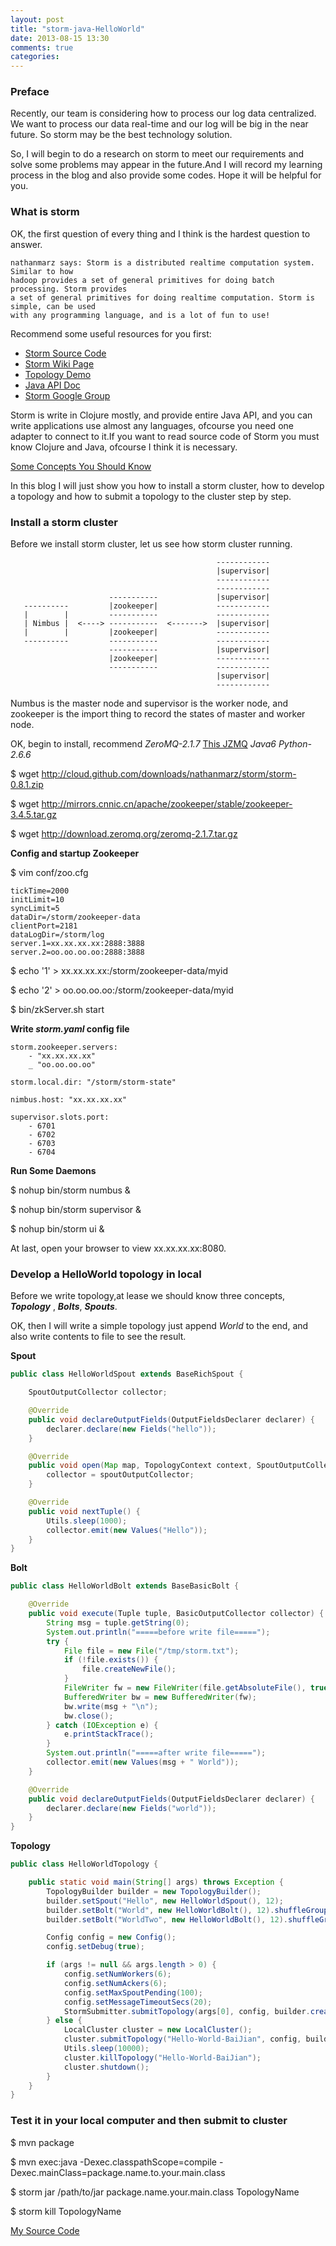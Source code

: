 ```yaml
---
layout: post
title: "storm-java-HelloWorld"
date: 2013-08-15 13:30
comments: true
categories: 
---
```


### Preface

Recently, our team is considering how to process our log data centralized.
We want to process our data real-time and our log will be big in the near future.
So storm may be the best technology solution.

So, I will begin to do a research on storm to meet our requirements and solve 
some problems may appear in the future.And I will record my learning process in 
the blog and also provide some codes. Hope it will be helpful for you.

<!-- More -->
### What is storm

OK, the first question of every thing and I think is the hardest question to answer.

    nathanmarz says: Storm is a distributed realtime computation system. Similar to how
    hadoop provides a set of general primitives for doing batch processing. Storm provides 
    a set of general primitives for doing realtime computation. Storm is simple, can be used
    with any programming language, and is a lot of fun to use!

Recommend some useful resources for you first:

* [Storm Source Code](https://github.com/nathanmarz/storm)
* [Storm Wiki Page](https://github.com/nathanmarz/storm/wiki)
* [Topology Demo](https://github.com/nathanmarz/storm-starter)
* [Java API Doc](http://nathanmarz.github.io/storm/doc/overview-summary.html)
* [Storm Google Group](https://groups.google.com/forum/#!forum/storm-user)

Storm is write in Clojure mostly, and provide entire Java API, and you can write applications 
use almost any languages, ofcourse you need one adapter to connect to it.If you want to read
source code of Storm you must know Clojure and Java, ofcourse I think it is necessary.

[Some Concepts You Should Know](https://github.com/nathanmarz/storm/wiki/Concepts)

In this blog I will just show you how to install a storm cluster, how to develop a topology
and how to submit a topology to the cluster step by step.

### Install a storm cluster

Before we install storm cluster, let us see how storm cluster running.
                                                              
                                                  ------------
                                                  |supervisor|
                                                  ------------
                                                  ------------
                          -----------             |supervisor|
       ----------         |zookeeper|             ------------
       |        |         -----------             ------------
       | Nimbus |  <----> -----------  <------->  |supervisor|
       |        |         |zookeeper|             ------------
       ----------         -----------             ------------
                          -----------             |supervisor|
                          |zookeeper|             ------------
                          -----------             ------------
                                                  |supervisor|
                                                  ------------

Numbus is the master node and supervisor is the worker node, and zookeeper
is the import thing to record the states of master and worker node.

OK, begin to install, recommend *ZeroMQ-2.1.7* [This JZMQ](https://github.com/nathanmarz/jzmq) *Java6* *Python-2.6.6*

$ wget http://cloud.github.com/downloads/nathanmarz/storm/storm-0.8.1.zip

$ wget http://mirrors.cnnic.cn/apache/zookeeper/stable/zookeeper-3.4.5.tar.gz

$ wget http://download.zeromq.org/zeromq-2.1.7.tar.gz

**Config and startup Zookeeper**

$ vim conf/zoo.cfg

    tickTime=2000
    initLimit=10
    syncLimit=5
    dataDir=/storm/zookeeper-data
    clientPort=2181
    dataLogDir=/storm/log
    server.1=xx.xx.xx.xx:2888:3888
    server.2=oo.oo.oo.oo:2888:3888

$ echo '1' > xx.xx.xx.xx:/storm/zookeeper-data/myid

$ echo '2' > oo.oo.oo.oo:/storm/zookeeper-data/myid

$ bin/zkServer.sh start

**Write *storm.yaml* config file**

    storm.zookeeper.servers:
        - "xx.xx.xx.xx"
        _ "oo.oo.oo.oo"

    storm.local.dir: "/storm/storm-state"

    nimbus.host: "xx.xx.xx.xx"

    supervisor.slots.port:
        - 6701
        - 6702
        - 6703
        - 6704

**Run Some Daemons**

$ nohup bin/storm numbus &

$ nohup bin/storm supervisor &
    
$ nohup bin/storm ui &

At last, open your browser to view xx.xx.xx.xx:8080.
                                                
### Develop a HelloWorld topology in local

Before we write topology,at lease we should know three concepts, ***Topology*** , ***Bolts***, ***Spouts***.

OK, then I will write a simple topology just append *World* to the end, and also write contents to file 
to see the result.

**Spout**

```java
public class HelloWorldSpout extends BaseRichSpout {

    SpoutOutputCollector collector;

    @Override
    public void declareOutputFields(OutputFieldsDeclarer declarer) {
        declarer.declare(new Fields("hello"));
    }

    @Override
    public void open(Map map, TopologyContext context, SpoutOutputCollector spoutOutputCollector) {
        collector = spoutOutputCollector;
    }

    @Override
    public void nextTuple() {
        Utils.sleep(1000);
        collector.emit(new Values("Hello"));
    }
}
```

**Bolt**

```java
public class HelloWorldBolt extends BaseBasicBolt {

    @Override
    public void execute(Tuple tuple, BasicOutputCollector collector) {
        String msg = tuple.getString(0);
        System.out.println("=====before write file=====");
        try {
            File file = new File("/tmp/storm.txt");
            if (!file.exists()) {
                file.createNewFile();
            }
            FileWriter fw = new FileWriter(file.getAbsoluteFile(), true);
            BufferedWriter bw = new BufferedWriter(fw);
            bw.write(msg + "\n");
            bw.close();
        } catch (IOException e) {
            e.printStackTrace();
        }
        System.out.println("=====after write file=====");
        collector.emit(new Values(msg + " World"));
    }

    @Override
    public void declareOutputFields(OutputFieldsDeclarer declarer) {
        declarer.declare(new Fields("world"));
    }
}
```

**Topology**

```java
public class HelloWorldTopology {

    public static void main(String[] args) throws Exception {
        TopologyBuilder builder = new TopologyBuilder();
        builder.setSpout("Hello", new HelloWorldSpout(), 12);
        builder.setBolt("World", new HelloWorldBolt(), 12).shuffleGrouping("Hello");
        builder.setBolt("WorldTwo", new HelloWorldBolt(), 12).shuffleGrouping("World");

        Config config = new Config();
        config.setDebug(true);

        if (args != null && args.length > 0) {
            config.setNumWorkers(6);
            config.setNumAckers(6);
            config.setMaxSpoutPending(100);
            config.setMessageTimeoutSecs(20);
            StormSubmitter.submitTopology(args[0], config, builder.createTopology());
        } else {
            LocalCluster cluster = new LocalCluster();
            cluster.submitTopology("Hello-World-BaiJian", config, builder.createTopology());
            Utils.sleep(10000);
            cluster.killTopology("Hello-World-BaiJian");
            cluster.shutdown();
        }
    }
}
```

### Test it in your local computer and then submit to cluster

$ mvn package

$ mvn exec:java -Dexec.classpathScope=compile -Dexec.mainClass=package.name.to.your.main.class

$ storm jar /path/to/jar package.name.your.main.class TopologyName 

$ storm kill TopologyName

[My Source Code](https://github.com/baijian/storm-java)

